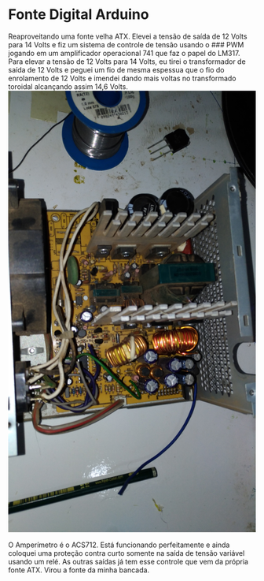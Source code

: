 # Fonte Digital Arduino

Reaproveitando uma fonte velha ATX.
Elevei a tensão de saída de 12 Volts para 14 Volts e fiz um sistema de controle de tensão usando o ### PWM jogando em um amplificador operacional 741 que faz o papel do LM317.
Para elevar a tensão de 12 Volts para 14 Volts, eu tirei o transformador de saída de 12 Volts e peguei um fio de mesma espessua que o fio do enrolamento de 12 Volts e imendei dando mais voltas no transformado toroidal alcançando assim 14,6 Volts.
<img src="https://github.com/456789123/Fonte-Digital/blob/master/Imagens/P_20200319_172957_vHDR_Auto.jpg">


O Amperímetro é o ACS712.
Está funcionando perfeitamente e ainda coloquei uma proteção contra curto somente na saída de tensão variável usando um relé. As outras saídas já tem esse controle que vem da própria fonte ATX.
Virou a fonte da minha bancada.
